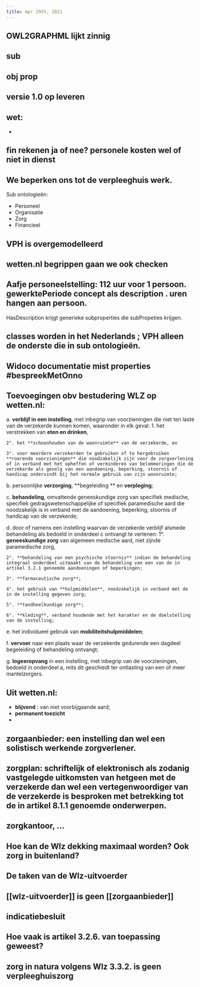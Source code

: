 ```yaml
---
title: Apr 29th, 2021
---
```


## OWL2GRAPHML lijkt zinnig
## sub
## obj prop
## versie 1.0 op leveren
## wet:
-
## fin rekenen ja of nee? personele kosten wel of niet in dienst
## We beperken ons tot de verpleeghuis werk.
Sub ontologieën:
- Personeel
- Organisatie
- Zorg
- Financieel
## VPH is overgemodelleerd
## wetten.nl begrippen gaan we ook checken
## Aafje  personeelstelling: 112 uur voor 1 persoon. gewerktePeriode concept als description . uren hangen aan persoon. 
HasDescription krijgt generieke subproperties die subPropeties krijgen.
## classes worden in het Nederlands ; VPH alleen de onderste die in sub ontologieën.
## Widoco documentatie mist properties #bespreekMetOnno
## Toevoegingen obv bestudering WLZ op wetten.nl:
a. **verblijf in een instelling**, met inbegrip van voorzieningen die niet ten laste van de verzekerde kunnen komen, waaronder in elk geval:
    1. het verstrekken van **eten en drinken**,

    2°. het **schoonhouden van de woonruimte** van de verzekerde, en

    3°. voor meerdere verzekerden te gebruiken of te hergebruiken **roerende voorzieningen** die noodzakelijk zijn voor de zorgverlening of in verband met het opheffen of verminderen van belemmeringen die de verzekerde als gevolg van een aandoening, beperking, stoornis of handicap ondervindt bij het normale gebruik van zijn woonruimte;

b. persoonlijke **verzorging**, **begeleiding ** en **verpleging**;

c. **behandeling**, omvattende geneeskundige zorg van specifiek medische, specifiek gedragswetenschappelijke of specifiek paramedische aard die noodzakelijk is in verband met de aandoening, beperking, stoornis of handicap van de verzekerde;

d. door of namens een instelling waarvan de verzekerde verblijf alsmede behandeling als bedoeld in onderdeel c ontvangt te verlenen:
    1°. **geneeskundige zorg** van algemeen medische aard, niet zijnde paramedische zorg,

    2°. **behandeling van een psychische stoornis** indien de behandeling integraal onderdeel uitmaakt van de behandeling van een van de in artikel 3.2.1 genoemde aandoeningen of beperkingen;

    3°. **farmaceutische zorg**;

    4°. het gebruik van **hulpmiddelen**, noodzakelijk in verband met de in de instelling gegeven zorg;

    5°. **tandheelkundige zorg**;

    6°. **kleding**, verband houdende met het karakter en de doelstelling van de instelling;

e. het individueel gebruik van **mobiliteitshulpmiddelen**;

f. **vervoer** naar een plaats waar de verzekerde gedurende een dagdeel begeleiding of behandeling ontvangt;

g. **logeeropvang** in een instelling, met inbegrip van de voorzieningen, bedoeld in onderdeel a, mits dit geschiedt ter ontlasting van een of meer mantelzorgers.
## Uit wetten.nl:
- **blijvend** : van niet voorbijgaande aard;
- **permanent toezicht**
-
## **zorgaanbieder**: een instelling dan wel een solistisch werkende zorgverlener.
## **zorgplan**: schriftelijk of elektronisch als zodanig vastgelegde uitkomsten van hetgeen met de verzekerde dan wel een vertegenwoordiger van de verzekerde is besproken met betrekking tot de in artikel 8.1.1 genoemde onderwerpen.
## **zorgkantoor**, ...
## Hoe kan de Wlz dekking maximaal worden? Ook zorg in buitenland?
## De taken van de **Wlz-uitvoerder**
## [[wlz-uitvoerder]] is geen [[zorgaanbieder]]
## indicatiebesluit
## Hoe vaak is artikel 3.2.6. van toepassing geweest?
## **zorg in natura** volgens Wlz 3.3.2. is geen **verpleeghuiszorg**
##
